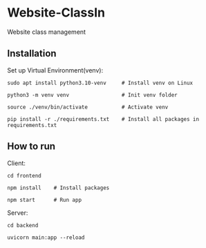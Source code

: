 # Website-ClassIn

Website class management

## Installation

Set up Virtual Environment(venv):

```
sudo apt install python3.10-venv     # Install venv on Linux
```
```
python3 -m venv venv                 # Init venv folder
```
```
source ./venv/bin/activate           # Activate venv
```
```
pip install -r ./requirements.txt    # Install all packages in requirements.txt
```

## How to run

Client:

```
cd frontend
```
```
npm install    # Install packages
```
```
npm start      # Run app
```

Server:

```
cd backend
```
```
uvicorn main:app --reload
```

